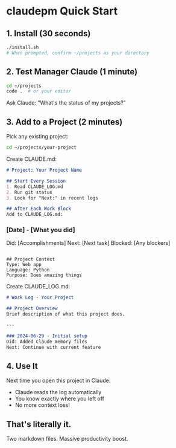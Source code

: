 # claudepm Quick Start

## 1. Install (30 seconds)
```bash
./install.sh
# When prompted, confirm ~/projects as your directory
```

## 2. Test Manager Claude (1 minute)
```bash
cd ~/projects
code .  # or your editor
```
Ask Claude: "What's the status of my projects?"

## 3. Add to a Project (2 minutes)

Pick any existing project:
```bash
cd ~/projects/your-project
```

Create CLAUDE.md:
```markdown
# Project: Your Project Name

## Start Every Session
1. Read CLAUDE_LOG.md
2. Run git status
3. Look for "Next:" in recent logs

## After Each Work Block
Add to CLAUDE_LOG.md:
```
### [Date] - [What you did]
Did: [Accomplishments]
Next: [Next task]
Blocked: [Any blockers]
```

## Project Context
Type: Web app
Language: Python
Purpose: Does amazing things
```

Create CLAUDE_LOG.md:
```markdown
# Work Log - Your Project

## Project Overview
Brief description of what this project does.

---

### 2024-06-29 - Initial setup
Did: Added Claude memory files
Next: Continue with current feature
```

## 4. Use It

Next time you open this project in Claude:
- Claude reads the log automatically
- You know exactly where you left off
- No more context loss!

## That's literally it. 

Two markdown files. Massive productivity boost.